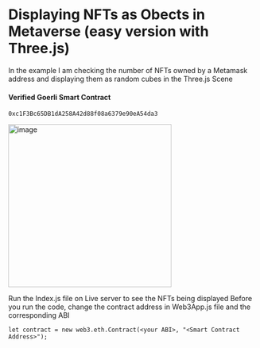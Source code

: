 # Displaying NFTs as Obects in Metaverse (easy version with Three.js)

In the example I am checking the number of NFTs owned by a Metamask address and displaying them as random cubes in the Three.js Scene

#### Verified Goerli Smart Contract 
```
0xc1F3Bc65DB1dA258A42d88f08a6379e90eA54da3
```

<img width="328" alt="image" src="https://user-images.githubusercontent.com/115624087/210150459-e23d67bd-8b82-44c4-85d9-a424c98283ad.png">


Run the Index.js file on Live server to see the NFTs being displayed
Before you run the code, change the contract address in Web3App.js file and the corresponding ABI
```
let contract = new web3.eth.Contract(<your ABI>, "<Smart Contract Address>");
```
